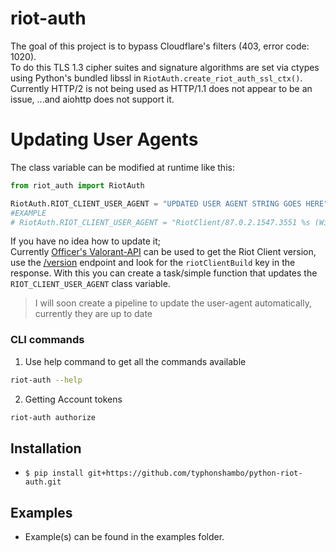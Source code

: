 # riot-auth

The goal of this project is to bypass Cloudflare's filters (403, error code: 1020).  
To do this TLS 1.3 cipher suites and signature algorithms are set via ctypes using Python's bundled libssl in `RiotAuth.create_riot_auth_ssl_ctx()`.  
Currently HTTP/2 is not being used as HTTP/1.1 does not appear to be an issue, ...and aiohttp does not support it.

# Updating User Agents
The class variable can be modified at runtime like this:
```py
from riot_auth import RiotAuth

RiotAuth.RIOT_CLIENT_USER_AGENT = "UPDATED USER AGENT STRING GOES HERE"
#EXAMPLE
# RiotAuth.RIOT_CLIENT_USER_AGENT = "RiotClient/87.0.2.1547.3551 %s (Windows;10;;Professional, x64)"
```

If you have no idea how to update it;  
Currently [Officer's Valorant-API](https://dash.valorant-api.com/) can be used to get the Riot Client version, use the [/version](https://valorant-api.com/v1/version) endpoint and look for the `riotClientBuild` key in the response.
With this you can create a task/simple function that updates the `RIOT_CLIENT_USER_AGENT` class variable.

> I will soon create a pipeline to update the user-agent automatically, currently they are up to date

### CLI commands
1. Use help command to get all the commands available
```bash
riot-auth --help
```
2. Getting Account tokens
```bash
riot-auth authorize
```

## Installation
 - `$ pip install git+https://github.com/typhonshambo/python-riot-auth.git`

## Examples
 - Example(s) can be found in the examples folder.

